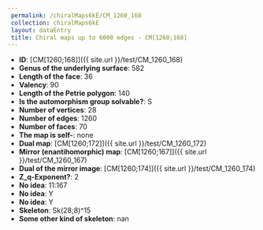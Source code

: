 ```yaml
--- 
 permalink: /chiralMaps6kE/CM_1260_168 
 collection: chiralMaps6kE
 layout: dataEntry
 title: Chiral maps up to 6000 edges - CM[1260;168]
---
```


- **ID**: [CM[1260;168]]({{ site.url }}/test/CM_1260_168)
- **Genus of the underlying surface**: 582
- **Length of the face**: 36
- **Valency**: 90
- **Length of the Petrie polygon**: 140
- **Is the automorphism group solvable?**: S
- **Number of vertices**: 28
- **Number of edges**: 1260
- **Number of faces**: 70
- **The map is self-**: none
- **Dual map**: [CM[1260;172]]({{ site.url }}/test/CM_1260_172)
- **Mirror (enantihomorphic) map**: [CM[1260;167]]({{ site.url }}/test/CM_1260_167)
- **Dual of the mirror image**: [CM[1260;174]]({{ site.url }}/test/CM_1260_174)
- **Z_q-Exponent?**: 2
- **No idea**:  11:167
- **No idea**: Y
- **No idea**: Y
- **Skeleton**: Sk(28;8)^15
- **Some other kind of skeleton**: nan
